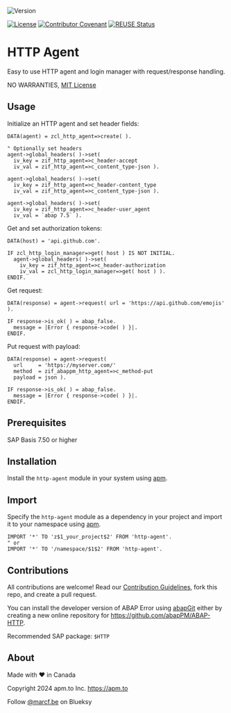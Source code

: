![Version](https://img.shields.io/endpoint?url=https://shield.abap.space/version-shield-json/github/abapPM/ABAP-HTTP/src/zif_http_agent.intf.abap/c_version&label=Version&color=blue)

[![License](https://img.shields.io/github/license/abapPM/ABAP-HTTP?label=License&color=success)](https://github.com/abapPM/ABAP-HTTP/blob/main/LICENSE)
[![Contributor Covenant](https://img.shields.io/badge/Contributor%20Covenant-2.1-4baaaa.svg?color=success)](https://github.com/abapPM/.github/blob/main/CODE_OF_CONDUCT.md)
[![REUSE Status](https://api.reuse.software/badge/github.com/abapPM/ABAP-HTTP)](https://api.reuse.software/info/github.com/abapPM/ABAP-HTTP)

# HTTP Agent

Easy to use HTTP agent and login manager with request/response handling.

NO WARRANTIES, [MIT License](https://github.com/abapPM/ABAP-HTTP/blob/main/LICENSE)

## Usage

Initialize an HTTP agent and set header fields:

```abap
DATA(agent) = zcl_http_agent=>create( ).

" Optionally set headers
agent->global_headers( )->set(
  iv_key = zif_http_agent=>c_header-accept
  iv_val = zif_http_agent=>c_content_type-json ).

agent->global_headers( )->set(
  iv_key = zif_http_agent=>c_header-content_type
  iv_val = zif_http_agent=>c_content_type-json ).

agent->global_headers( )->set(
  iv_key = zif_http_agent=>c_header-user_agent
  iv_val = `abap 7.5` ).
```

Get and set authorization tokens:

```abap
DATA(host) = 'api.github.com'.

IF zcl_http_login_manager=>get( host ) IS NOT INITIAL.
  agent->global_headers( )->set(
    iv_key = zif_http_agent=>c_header-authorization
    iv_val = zcl_http_login_manager=>get( host ) ).
ENDIF.
```

Get request:

```abap
DATA(response) = agent->request( url = 'https://api.github.com/emojis' ).

IF response->is_ok( ) = abap_false.
  message = |Error { response->code( ) }|.
ENDIF.
```

Put request with payload:

```abap
DATA(response) = agent->request(
  url     = 'https://myserver.com/'
  method  = zif_abappm_http_agent=>c_method-put
  payload = json ).

IF response->is_ok( ) = abap_false.
  message = |Error { response->code( ) }|.
ENDIF.
```

## Prerequisites

SAP Basis 7.50 or higher

## Installation

Install the `http-agent` module in your system using [apm](https://abappm.com).

## Import

Specify the `http-agent` module as a dependency in your project and import it to your namespace using [apm](https://abappm.com).

```abap
IMPORT '*' TO 'z$1_your_project$2' FROM 'http-agent'.
" or
IMPORT '*' TO '/namespace/$1$2' FROM 'http-agent'.
```

## Contributions

All contributions are welcome! Read our [Contribution Guidelines](https://github.com/abapPM/ABAP-HTTP/blob/main/CONTRIBUTING.md), fork this repo, and create a pull request.

You can install the developer version of ABAP Error using [abapGit](https://github.com/abapGit/abapGit) either by creating a new online repository for https://github.com/abapPM/ABAP-HTTP.

Recommended SAP package: `$HTTP`

## About

Made with ❤️ in Canada

Copyright 2024 apm.to Inc. <https://apm.to>

Follow [@marcf.be](https://bsky.app/profile/marcf.be) on Blueksy
